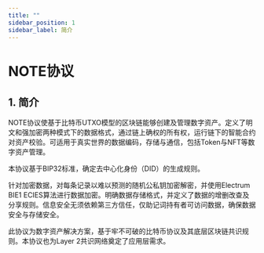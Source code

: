 ```yaml
---
title: ""
sidebar_position: 1
sidebar_label: 简介
---
```


# NOTE协议

## 1. 简介

NOTE协议使基于比特币UTXO模型的区块链能够创建及管理数字资产。定义了明文和强加密两种模式下的数据格式，通过链上确权的所有权，运行链下的智能合约对资产校验。可适用于真实世界的数据编码，存储与通信，包括Token与NFT等数字资产管理。

本协议基于BIP32标准，确定去中心化身份（DID）的生成规则。

针对加密数据，对每条记录以难以预测的随机公私钥加密解密，并使用Electrum BIE1 ECIES算法进行数据加密。明确数据存储格式，并定义了数据的增删改查及分享规则。信息安全无须依赖第三方信任，仅助记词持有者可访问数据，确保数据安全与存储安全。

此协议为数字资产解决方案，基于牢不可破的比特币协议及其底层区块链共识规则。本协议也为Layer 2共识网络奠定了应用层需求。
